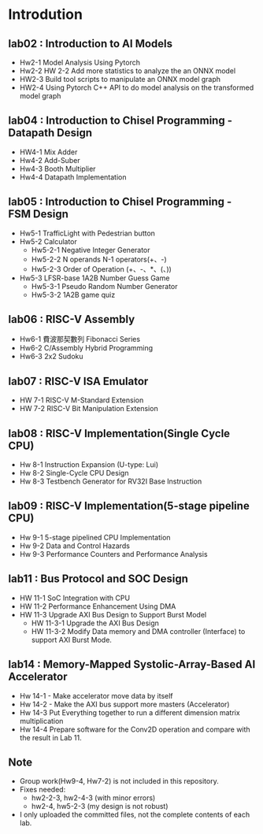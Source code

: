 # Introdution
## lab02 : Introduction to AI Models
- Hw2-1 Model Analysis Using Pytorch
- Hw2-2 HW 2-2 Add more statistics to analyze the an ONNX model
- HW2-3 Build tool scripts to manipulate an ONNX model graph
- HW2-4 Using Pytorch C++ API to do model analysis on the transformed model graph
## lab04 : Introduction to Chisel Programming - Datapath Design
- HW4-1 Mix Adder
- Hw4-2 Add-Suber
- Hw4-3 Booth Multiplier
- Hw4-4 Datapath Implementation
## lab05 : Introduction to Chisel Programming - FSM Design
- Hw5-1 TrafficLight with Pedestrian button
- Hw5-2 Calculator
  - Hw5-2-1 Negative Integer Generator
  - Hw5-2-2 N operands N-1 operators(+、-)
  - Hw5-2-3 Order of Operation (+、-、*、(、))
- Hw5-3 LFSR-base 1A2B Number Guess Game
  - Hw5-3-1 Pseudo Random Number Generator
  - Hw5-3-2 1A2B game quiz 
## lab06 : RISC-V Assembly
- Hw6-1 費波那契數列 Fibonacci Series
- Hw6-2 C/Assembly Hybrid Programming
- Hw6-3 2x2 Sudoku
## lab07 : RISC-V ISA Emulator
- HW 7-1 RISC-V M-Standard Extension
- HW 7-2 RISC-V Bit Manipulation Extension
## lab08 : RISC-V Implementation(Single Cycle CPU)
- Hw 8-1 Instruction Expansion (U-type: Lui)
- Hw 8-2 Single-Cycle CPU Design
- Hw 8-3 Testbench Generator for RV32I Base Instruction
## lab09 : RISC-V Implementation(5-stage pipeline CPU)
- Hw 9-1 5-stage pipelined CPU Implementation
- Hw 9-2 Data and Control Hazards
- Hw 9-3 Performance Counters and Performance Analysis
## lab11 : Bus Protocol and SOC Design
- HW 11-1 SoC Integration with CPU
- HW 11-2 Performance Enhancement Using DMA
- HW 11-3 Upgrade AXI Bus Design to Support Burst Model
  - HW 11-3-1 Upgrade the AXI Bus Design
  - HW 11-3-2 Modify Data memory and DMA controller (Interface) to support AXI Burst Mode.
## lab14 : Memory-Mapped Systolic-Array-Based AI Accelerator
- Hw 14-1 - Make accelerator move data by itself
- Hw 14-2 - Make the AXI bus support more masters (Accelerator)
- Hw 14-3 Put Everything together to run a different dimension matrix multiplication
- Hw 14-4 Prepare software for the Conv2D operation and compare with the result in Lab 11.
## Note
- Group work(Hw9-4, Hw7-2) is not included in this repository.
- Fixes needed:
  - hw2-2-3, hw2-4-3 (with minor errors)
  - hw2-4, hw5-2-3 (my design is not robust)
- I only uploaded the committed files, not the complete contents of each lab.
